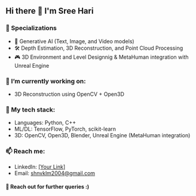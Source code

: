 <!--
**SreehariNvklm/SreehariNvklm** is a ✨ _special_ ✨ repository because its `README.md` (this file) appears on your GitHub profile.

Here are some ideas to get you started:

- 🔭 I’m currently working on ...
- 🌱 I’m currently learning ...
- 👯 I’m looking to collaborate on ...
- 🤔 I’m looking for help with ...
- 💬 Ask me about ...
- 📫 How to reach me: ...
- 😄 Pronouns: ...
- ⚡ Fun fact: ...
-->

## Hi there 👋 I'm Sree Hari

### 🧠 Specializations
- 🤖 Generative AI (Text, Image, and Video models)
- 🛠️ Depth Estimation, 3D Reconstruction, and Point Cloud Processing
- 🎮 3D Environment and Level Designnig & MetaHuman integration with Unreal Engine

### 🔭 I’m currently working on: 
- 3D Reconstruction using OpenCV + Open3D

### 🧠 My tech stack:
- Languages: Python, C++
- ML/DL: TensorFlow, PyTorch, scikit-learn
- 3D: OpenCV, Open3D, Blender, Unreal Engine (MetaHuman integration)

### 📫 Reach me:
- LinkedIn: [[Your Link]](https://www.linkedin.com/in/sreehari-j-r-1b9b991ba/)
- Email: shnvklm2004@gmail.com

#### 💬 Reach out for further queries :)
